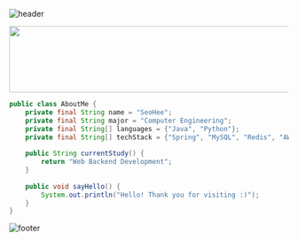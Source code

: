 



![header](https://github.com/user-attachments/assets/2bff1df8-15a6-4abe-a19a-f53a7cac4c7f)


<a href="https://www.gitanimals.org/en_US?utm_medium=image&utm_source=seohee-P&utm_content=line">
  <img
    src="https://render.gitanimals.org/lines/seohee-P?pet-id=725049463551925524"
    width="1000"
    height="120"/>
</a>
  


```java
public class AboutMe {
    private final String name = "SeoHee";
    private final String major = "Computer Engineering";
    private final String[] languages = {"Java", "Python"};
    private final String[] techStack = {"Spring", "MySQL", "Redis", "AWS", "Docker", "GitHub Actions"};
    
    public String currentStudy() {
        return "Web Backend Development";
    }
    
    public void sayHello() {
        System.out.println("Hello! Thank you for visiting :)");
    }
}
```
<!--
```diff
# 📋 Projects & Interests

+ 🟢 ACTIVE:    실시간 채팅 서비스 개발 중
+ 🟢 ACTIVE:    알고리즘 학습(1일 1백준)

- 🔴 COMPLETED: 뉴질랜드 호텔 직원 출퇴근 기록 앱(2023)
- 🔴 COMPLETED: 학교 공식 축제 홈페이지(2023)

! 🟡 PLANNED:   MSA 학습
```
-->
![footer](https://github.com/user-attachments/assets/52866905-e9ec-4df4-abe1-d19ab75bc91b)

<!--
## 💻 Skills

<table>
  <tr>
    <td><b>언어</b></td>
    <td>
      <img src="https://img.shields.io/badge/Java-007396?style=flat-square&logo=openjdk&logoColor=white"/>
      <img src="https://img.shields.io/badge/Python-3776AB?style=flat-square&logo=python&logoColor=white"/>
    </td>
  </tr>
  <tr>
    <td><b>프레임워크</b></td>
    <td>
      <img src="https://img.shields.io/badge/Spring-6DB33F?style=flat-square&logo=spring&logoColor=white"/>
      <img src="https://img.shields.io/badge/Django-092E20?style=flat-square&logo=django&logoColor=white"/>
    </td>
  </tr>
  <tr>
    <td><b>데이터베이스</b></td>
    <td>
      <img src="https://img.shields.io/badge/MySQL-4479A1?style=flat-square&logo=Mysql&logoColor=white"/>
      <img src="https://img.shields.io/badge/MariaDB-003545?style=flat-square&logo=mariadb&logoColor=white"/>
      <img src="https://img.shields.io/badge/Redis-FF4438?style=flat-square&logo=redis&logoColor=white"/>
    </td>
  </tr>
  <tr>
    <td><b>도구</b></td>
    <td>
      <img src="https://img.shields.io/badge/Git-F05032?style=flat-square&logo=git&logoColor=white"/>
      <img src="https://img.shields.io/badge/GitHub_Actions-2088FF?style=flat-square&logo=GitHub-Actions&logoColor=white"/>
      <img src="https://img.shields.io/badge/Docker-2496ED?style=flat-square&logo=docker&logoColor=white"/>
      <img src="https://img.shields.io/badge/AWS-232F3E?style=flat-square&logo=amazon-web-services&logoColor=white"/>
      <img src="https://img.shields.io/badge/IntelliJ-000000?style=flat-square&logo=intellijidea&logoColor=white"/>
      <img src="https://img.shields.io/badge/PyCharm-000000?style=flat-square&logo=pycharm&logoColor=white"/>
      <img src="https://img.shields.io/badge/Notion-000000?style=flat-square&logo=notion&logoColor=white"/>
    </td>
  </tr>
</table>
-->




<!--
추가 정보나 숨겨진 콘텐츠를 여기에 넣을 수 있습니다
예: 지금은 사용안함 [![Top Langs](https://github-readme-stats.vercel.app/api/top-langs/?username=seohee-P)](https://github.com/seohee-P)
<a href="https://www.solve-nyang.com"><img src="https://api.solve-nyang.com/compose/imdone" width="340" height="170"/></a>
## 🏆 GitHub Stats
<table>
  <tr>
    <td align="center" width="50%">
     <a href="https://github.com/seohee-P">
        <img src="https://github-readme-stats.vercel.app/api?username=seohee-P&theme=vue&rank_icon=github&hide_border=True" width="450"/>
      </a>
    </td>
    <td align="center" width="50%">
      <a href="https://github.com/devxb/gitanimals">
      <img src="https://render.gitanimals.org/lines/seohee-P?pet-id=647699916619250034" width="200" height="120"/>
    </a>
    </td>
  </tr>
</table>

